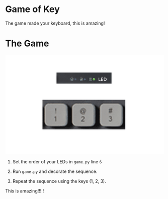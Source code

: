 # Game of Key
The game made your keyboard, this is amazing!

# The Game
[![Photo](KEY.png)]()

1. Set the order of your LEDs in `game.py` line `6`

2. Run `game.py` and decorate the sequence.

3. Repeat the sequence using the keys (1, 2, 3).

This is amazing!!!!!
